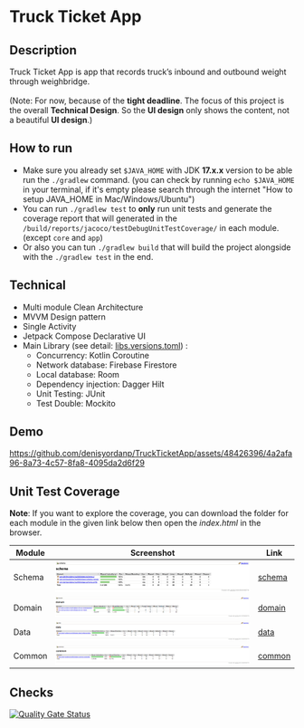 # Truck Ticket App

## Description
Truck Ticket App is app that records truck’s inbound and outbound weight through weighbridge. <br><br>
(Note: For now, because of the **tight deadline**. The focus of this project is the overall **Technical Design**. So the **UI design** only shows the content, not a beautiful **UI design**.)

## How to run
- Make sure you already set `$JAVA_HOME` with JDK **17.x.x** version to be able run the `./gradlew` command. (you can check by running `echo $JAVA_HOME` in your terminal, if it's empty please search through the internet "How to setup JAVA_HOME in Mac/Windows/Ubuntu")
- You can run `./gradlew test` to **only** run unit tests and generate the coverage report that will generated in the `/build/reports/jacoco/testDebugUnitTestCoverage/` in each module. (except `core` and `app`)
- Or also you can tun `./gradlew build` that will build the project alongside with the `./gradlew test` in the end.

## Technical
- Multi module Clean Architecture
- MVVM Design pattern
- Single Activity
- Jetpack Compose Declarative UI
- Main Library (see detail: [libs.versions.toml](gradle%2Flibs.versions.toml)) :
  - Concurrency: Kotlin Coroutine
  - Network database: Firebase Firestore
  - Local database: Room
  - Dependency injection: Dagger Hilt
  - Unit Testing: JUnit
  - Test Double: Mockito

## Demo
https://github.com/denisyordanp/TruckTicketApp/assets/48426396/4a2afa96-8a73-4c57-8fa8-4095da2d6f29

## Unit Test Coverage
**Note**: If you want to explore the coverage, you can download the folder for each module in the given link below then open the _index.html_ in the browser.

| Module | Screenshot                                                                                                      | Link                               |
|--------|-----------------------------------------------------------------------------------------------------------------|------------------------------------|
| Schema | ![Screenshot 2024-07-09 at 07.10.57.png](unit_test_html%2Fschema%2FScreenshot%202024-07-09%20at%2007.10.57.png) | [schema](unit_test_html%2Fschema)  |
| Domain | ![img.png](unit_test_html%2Fdomain%2Fimg.png)                                                                   | [domain](unit_test_html%2Fdomain)  |
| Data   | ![img.png](unit_test_html%2Fdata%2Fimg.png)                                                                     | [data](unit_test_html%2Fdata)      |
| Common | ![img.png](unit_test_html%2Fcommon%2Fimg.png)                                                                   | [common](unit_test_html%2Fcommon)  |

## Checks
[![Quality Gate Status](https://sonarcloud.io/api/project_badges/measure?project=denisyordanp_TruckTicketApp&metric=alert_status)](https://sonarcloud.io/summary/new_code?id=denisyordanp_TruckTicketApp)
